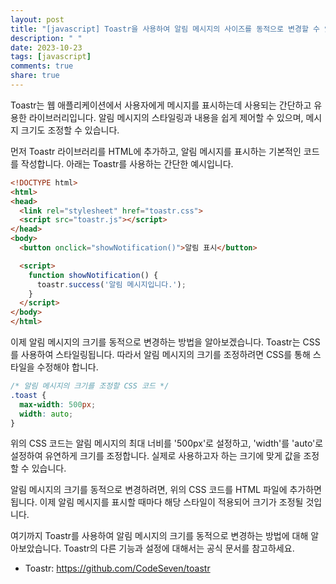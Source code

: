 ```yaml
---
layout: post
title: "[javascript] Toastr을 사용하여 알림 메시지의 사이즈를 동적으로 변경할 수 있나요?"
description: " "
date: 2023-10-23
tags: [javascript]
comments: true
share: true
---
```


Toastr는 웹 애플리케이션에서 사용자에게 메시지를 표시하는데 사용되는 간단하고 유용한 라이브러리입니다. 알림 메시지의 스타일링과 내용을 쉽게 제어할 수 있으며, 메시지 크기도 조정할 수 있습니다.

먼저 Toastr 라이브러리를 HTML에 추가하고, 알림 메시지를 표시하는 기본적인 코드를 작성합니다. 아래는 Toastr를 사용하는 간단한 예시입니다.

```html
<!DOCTYPE html>
<html>
<head>
  <link rel="stylesheet" href="toastr.css">
  <script src="toastr.js"></script>
</head>
<body>
  <button onclick="showNotification()">알림 표시</button>

  <script>
    function showNotification() {
      toastr.success('알림 메시지입니다.');
    }
  </script>
</body>
</html>
```

이제 알림 메시지의 크기를 동적으로 변경하는 방법을 알아보겠습니다. Toastr는 CSS를 사용하여 스타일링됩니다. 따라서 알림 메시지의 크기를 조정하려면 CSS를 통해 스타일을 수정해야 합니다.

```css
/* 알림 메시지의 크기를 조정할 CSS 코드 */
.toast {
  max-width: 500px;
  width: auto;
}
```

위의 CSS 코드는 알림 메시지의 최대 너비를 '500px'로 설정하고, 'width'를 'auto'로 설정하여 유연하게 크기를 조정합니다. 실제로 사용하고자 하는 크기에 맞게 값을 조정할 수 있습니다.

알림 메시지의 크기를 동적으로 변경하려면, 위의 CSS 코드를 HTML 파일에 추가하면 됩니다. 이제 알림 메시지를 표시할 때마다 해당 스타일이 적용되어 크기가 조정될 것입니다.

여기까지 Toastr를 사용하여 알림 메시지의 크기를 동적으로 변경하는 방법에 대해 알아보았습니다. Toastr의 다른 기능과 설정에 대해서는 공식 문서를 참고하세요.

- Toastr: https://github.com/CodeSeven/toastr